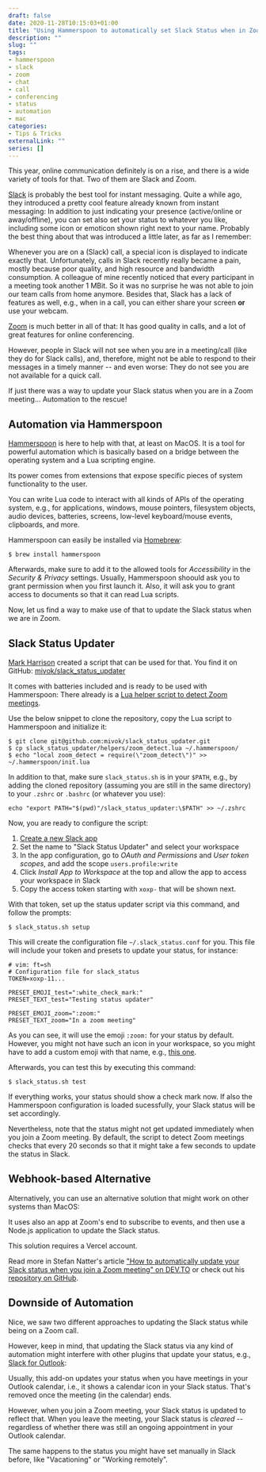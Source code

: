 ```yaml
--- 
draft: false
date: 2020-11-28T10:15:03+01:00
title: "Using Hammerspoon to automatically set Slack Status when in Zoom Meeting"
description: ""
slug: "" 
tags:
- hammerspoon
- slack
- zoom
- chat
- call
- conferencing
- status
- automation
- mac
categories:
- Tips & Tricks
externalLink: ""
series: []
---
```


This year, online communication definitely is on a rise,
and there is a wide variety of tools for that. Two of them are Slack and Zoom.

[Slack](https://slack.com/) is probably the best tool for instant messaging.
Quite a while ago, they introduced a pretty cool feature already known from instant messaging:
In addition to just indicating your presence (active/online or away/offline),
you can set also set your status to whatever you like, including some icon or emoticon shown right next to your name.
Probably the best thing about that was introduced a little later, as far as I remember:

Whenever you are on a (Slack) call, a special icon is displayed to indicate exactly that.
Unfortunately, calls in Slack recently really became a pain, mostly because poor quality, and high resource and bandwidth consumption.
A colleague of mine recently noticed that every participant in a meeting took another 1 MBit.
So it was no surprise he was not able to join our team calls from home anymore.
Besides that, Slack has a lack of features as well, e.g.,
when in a call, you can either share your screen **or** use your webcam.

[Zoom](https://zoom.us/) is much better in all of that:
It has good quality in calls, and a lot of great features for online conferencing.

However, people in Slack will not see when you are in a meeting/call (like they do for Slack calls), and, therefore,
might not be able to respond to their messages in a timely manner -- and even worse:
They do not see you are not available for a quick call.

If just there was a way to update your Slack status when you are in a Zoom meeting...
Automation to the rescue!


## Automation via Hammerspoon

[Hammerspoon](https://www.hammerspoon.org/) is here to help with that, at least on MacOS.
It is a tool for powerful automation which is basically based on a bridge between the operating system and a Lua scripting engine.

Its power comes from extensions that expose specific pieces of system functionality to the user.

You can write Lua code to interact with all kinds of APIs of the operating system, e.g., for applications, windows, mouse pointers, filesystem objects, audio devices, batteries, screens, low-level keyboard/mouse events, clipboards, and more.

Hammerspoon can easily be installed via [Homebrew](https://brew.sh/):

```shell script
$ brew install hammerspoon
```

Afterwards, make sure to add it to the allowed tools for _Accessibility_ in the _Security & Privacy_ settings.
Usually, Hammerspoon shoould ask you to grant permission when you first launch it.
Also, it will ask you to grant access to documents so that it can read Lua scripts.

Now, let us find a way to make use of that to update the Slack status when we are in Zoom.

## Slack Status Updater

[Mark Harrison](https://www.mharrison.org/) created a script that can be used for that.
You find it on GitHub: [mivok/slack_status_updater](https://github.com/mivok/slack_status_updater)

It comes with batteries included and is ready to be used with Hammerspoon:
There already is a [Lua helper script to detect Zoom meetings](https://github.com/mivok/slack_status_updater/blob/master/helpers/zoom_detect.lua).

Use the below snippet to clone the repository, copy the Lua script to Hammerspoon and initialize it:

```shell script
$ git clone git@github.com:mivok/slack_status_updater.git
$ cp slack_status_updater/helpers/zoom_detect.lua ~/.hammerspoon/
$ echo "local zoom_detect = require(\"zoom_detect\")" >> ~/.hammerspoon/init.lua
```

In addition to that, make sure `slack_status.sh` is in your `$PATH`, e.g.,
by adding the cloned repository (assuming you are still in the same directory) to your `.zshrc` or `.bashrc` (or whatever you use):

```shell script
echo "export PATH="$(pwd)"/slack_status_updater:\$PATH" >> ~/.zshrc
```

Now, you are ready to configure the script:

1. [Create a new Slack app](https://api.slack.com/apps/new)
2. Set the name to "Slack Status Updater" and select your workspace
3. In the app configuration, go to _OAuth and Permissions_ and _User token scopes_, and add the scope `users.profile:write`
4. Click _Install App to Workspace_ at the top and allow the app to access your workspace in Slack
5. Copy the access token starting with `xoxp-` that will be shown next.

With that token, set up the status updater script via this command, and follow the prompts:

```shell script
$ slack_status.sh setup
```

This will create the configuration file `~/.slack_status.conf` for you.
This file will include your token and presets to update your status, for instance:

```
# vim: ft=sh
# Configuration file for slack_status
TOKEN=xoxp-11...

PRESET_EMOJI_test=":white_check_mark:"
PRESET_TEXT_test="Testing status updater"

PRESET_EMOJI_zoom=":zoom:"
PRESET_TEXT_zoom="In a zoom meeting"
```

As you can see, it will use the emoji `:zoom:` for your status by default.
However, you might not have such an icon in your workspace,
so you might have to add a custom emoji with that name, e.g., [this one](https://www.stickpng.com/img/icons-logos-emojis/video-conference-software-providers/zoom-icon-logo).

Afterwards, you can test this by executing this command:

```shell script
$ slack_status.sh test
```

If everything works, your status should show a check mark now.
If also the Hammerspoon configuration is loaded sucessfully,
your Slack status will be set accordingly.

Nevertheless, note that the status might not get updated immediately when you join a Zoom meeting.
By default, the script to detect Zoom meetings checks that every 20 seconds
so that it might take a few seconds to update the status in Slack.

## Webhook-based Alternative

Alternatively, you can use an alternative solution that might work on other systems than MacOS:

It uses also an app at Zoom's end to subscribe to events, and then use a Node.js application
to update the Slack status.

This solution requires a Vercel account.

Read more in Stefan Natter's article ["How to automatically update your Slack status when you join a Zoom meeting" on DEV.TO](https://dev.to/natterstefan/how-to-automatically-update-your-slack-status-when-you-join-a-zoom-meeting-28e0) or check out his [repository on GitHub](https://github.com/natterstefan/zoom-slack-status-updater).

## Downside of Automation

Nice, we saw two different approaches to updating the Slack status while being on a Zoom call.

However, keep in mind, that updating the Slack status via any kind of automation might interfere with other plugins that update your status, e.g., [Slack for Outlook](https://slack.com/apps/AFS3736H3-slack-for-outlook):

Usually, this add-on updates your status when you have meetings in your Outlook calendar,
i.e., it shows a calendar icon in your Slack status.
That's removed once the meeting (in the calendar) ends.

However, when you join a Zoom meeting, your Slack status is updated to reflect that.
When you leave the meeting, your Slack status is _cleared_ -- regardless of whether there was still an ongoing appointment in your Outlook calendar.

The same happens to the status you might have set manually in Slack before,
like "Vacationing" or "Working remotely".
